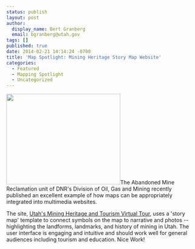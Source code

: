 ```yaml
---
status: publish
layout: post
author:
  display_name: Bert Granberg
  email: bgranberg@utah.gov
tags: []
published: true
date: 2014-02-21 14:14:24 -0700
title: 'Map Spotlight: Mining Heritage Story Map Website'
categories:
  - Featured
  - Mapping Spotlight
  - Uncategorized
---
```

<p><a href="{{ "/downloads/miningheritage.png" | prepend: site.baseurl }}"><img src="{{ "/images/miningheritage-300x238.png" | prepend: site.baseurl }}" alt="" title="miningheritage" width="300" height="238" class="inline-text-left" /></a>The Abandoned Mine Reclamation unit of DNR's Division of Oil, Gas and Mining recently published an excellent example of how maps can be appropriately integrated into multimedia websites.</p>
<p>The site, <a href="http://utahdnr.maps.arcgis.com/apps/MapTour/index.html?appid=e9f627369824484bab5a6399a5149c9a&webmap=5b3cff7c878642b99971a7a10491a04a">Utah's Mining Heritage and Tourism Virtual Tour</a>, uses a 'story map' template to connect symbols on the map to narrative and photos -- highlighting the landforms, landmarks, and history of mining in Utah. The user interface is engaging and intuitive and should work well for general audiences including tourism and education. Nice Work! </p>

